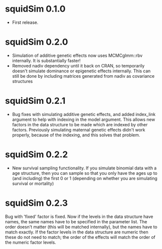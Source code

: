 
squidSim 0.1.0
===========

-   First release.



squidSim 0.2.0
===========

-   Simulation of additive genetic effects now uses MCMCglmm::rbv internally. It is substantially faster!
-   Removed nadiv dependency until it back on CRAN, so temporarily doesn't simulate dominance or epigenetic effects internally. This can still be done by including matrices generated from nadiv as covariance structures



squidSim 0.2.1
===========

-   Bug fixes with simulating additive genetic effects, and added index_link argument to help with indexing in the model argument. This allows new factors in the data structure to be made which are indexed by other factors. Previously simulating maternal genetic effects didn't work properly, because of the indexing, and this solves that problem.



squidSim 0.2.2
===========

-   New survival sampling functionality. If you simulate binomial data with a age structure, then you can sample so that you only have the ages up to (and including) the first 0 or 1 (depending on whether you are simulating survival or mortality)



squidSim 0.2.3
===========

Bug with 'fixed' factor is fixed. Now if the levels in the data structure have names, the same names have to be specified in the parameter list. The order doesn't matter (this will be matched internally), but the names have to match exactly. If the factor levels in the data structure are numeric then these do not need to match; the order of the effects will match the order of the numeric factor levels.